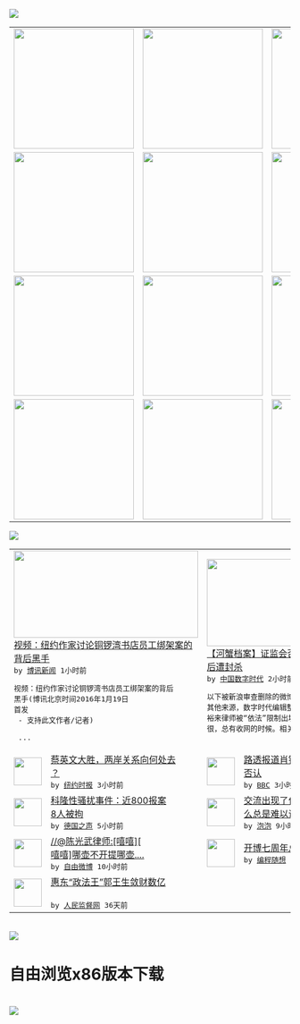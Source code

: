 

<a href="https://github.com/greatfire/z/raw/master/FreeBrowser.apk"><img src="https://raw.githubusercontent.com/greatfire/wiki/master/x/header.png" /></a><table><tr><td width="262" align="center" valign="center"><a href="https://github.com/greatfire/wiki/wiki/nyt" title="纽约时报中文网 国际纵览"><img src="https://raw.githubusercontent.com/greatfire/wiki/master/x/nyt_flag.png" width="215"/></a></td><td width="262" align="center" valign="center"><a href="https://github.com/greatfire/wiki/wiki/dw" title=""><img src="https://raw.githubusercontent.com/greatfire/wiki/master/x/dw_flag.png" width="215"/></a></td><td width="262" align="center" valign="center"><a href="https://github.com/greatfire/wiki/wiki/rmjd" title=""><img src="https://raw.githubusercontent.com/greatfire/wiki/master/x/rmjd_flag.png" width="215"/></a></td></tr><tr><td width="262" align="center" valign="center"><a href="https://github.com/paopaonetizen/website" title="泡泡 - 未经审查的互联网信息"><img src="https://raw.githubusercontent.com/greatfire/wiki/master/x/pp_flag.png" width="215"/></a></td><td width="262" align="center" valign="center"><a href="https://github.com/getlantern/mirror" title="以及自由微博和GreatFire.org官方中文论坛"><img src="https://raw.githubusercontent.com/greatfire/wiki/master/x/lantern_flag.png" width="215"/></a></td><td width="262" align="center" valign="center"><a href="https://github.com/cdtmirrors/m/" title=""><img src="https://raw.githubusercontent.com/greatfire/wiki/master/x/cdt_flag.png" width="215"/></a></td></tr><tr><td width="262" align="center" valign="center"><a href="https://github.com/program-think/blog" title="编程随想的博客"><img src="https://raw.githubusercontent.com/greatfire/wiki/master/x/pt_flag.png" width="215"/></a></td><td width="262" align="center" valign="center"><a href="https://github.com/greatfire/wiki/wiki/bbc" title=""><img src="https://raw.githubusercontent.com/greatfire/wiki/master/x/bbc_flag.png" width="215"/></a></td><td width="262" align="center" valign="center"><a href="https://github.com/freeweibo/s" title="自由微博 - 匿名和不受屏蔽的新浪微博搜索"><img src="https://raw.githubusercontent.com/greatfire/wiki/master/x/fw_flag.png" width="215"/></a></td></tr><tr><td width="262" align="center" valign="center"><a href="https://github.com/greatfire/wiki/wiki/google" title=""><img src="https://raw.githubusercontent.com/greatfire/wiki/master/x/google_flag.png" width="215"/></a></td><td width="262" align="center" valign="center"><a href="https://github.com/bxnews/boxun" title=""><img src="https://raw.githubusercontent.com/greatfire/wiki/master/x/bx_flag.png" width="215"/></a></td><td width="262" align="center" valign="center"><a href="https://github.com/greatfire/wiki/wiki/open-source" title="欢迎访问GreatFire.org开发者项目网站"><img src="https://raw.githubusercontent.com/greatfire/wiki/master/x/open-source_flag.png" width="215"/></a></td></tr></table><img src="https://raw.githubusercontent.com/greatfire/wiki/master/x/newsfeed text.png" /><table cols="4"><tr><td colspan="2" width="380"><a href="http://www.boxun.com/news/gb/taiwan/2016/01/201601190802.shtml"><img src="http://www.boxun.com/news/images/2016/01/201601190802taiwan1.jpg" width="330" height="156"/></a></br><a href="http://www.boxun.com/news/gb/taiwan/2016/01/201601190802.shtml">视频：纽约作家讨论铜锣湾书店员工绑架案的<br/>背后黑手</a></br><kbd> by <a href="http://www.boxun.com">博讯新闻</a> 1小时前 </kbd></br><pre>视频：纽约作家讨论铜锣湾书店员工绑架案的背后<br/>黑手(博讯北京时间2016年1月19日 首发<br/> - 支持此文作者/记者)         <br/>              ...</pre></td><td colspan="2" width="380"><a href="http://feedproxy.google.com/~r/chinadigitaltimes/dDIn/~3/bgrSGRz1YPM/"><img src="https://freeweibo.com/img/freeweibo.png?2" width="330" height="156"/></a></br><a href="http://feedproxy.google.com/~r/chinadigitaltimes/dDIn/~3/bgrSGRz1YPM/">【河蟹档案】证监会否认肖钢辞职，路透社随<br/>后遭封杀</a></br><kbd> by <a href="http://chinadigitaltimes.net/chinese/">中国数字时代</a> 2小时前 </kbd></br><pre>以下被新浪审查删除的微博来自自由微博网站以及<br/>其他来源，数字时代编辑整理：*菉葭苍苍：【袁<br/>裕来律师被“依法”限制出境】，慢慢来，网大的<br/>很，总有收网的时候。相关阅读...</pre></td></tr><tr><td><img src="http://static01.nyt.com/images/2016/01/17/world/TAIWAN/TAIWAN-articleLarge.jpg" width="50" height="50"/></td><td width="280"><a href="https://d3qlz4p8smvoli.cloudfront.net/china/20160119/cc19kato-taiwan/">蔡英文大胜，两岸关系向何处去<br/>？</a></br><kbd> by <a href="http://m.cn.nytimes.com/">纽约时报</a> 3小时前 </kbd></td><td><img src="http://a.files.bbci.co.uk/worldservice/live/assets/images/2016/01/18/160118223208_chinashares_144x81_ap_nocredit.jpg" width="50" height="50"/></td><td width="280"><a href="http://www.bbc.com/zhongwen/simp/china/2016/01/160118_xiaogang">路透报道肖钢请辞 中国证监会<br/>否认</a></br><kbd> by <a href="http://www.bbc.co.uk/zhongwen/simp">BBC</a> 3小时前 </kbd></td></tr><tr><td><img src="http://www.dw.com/image/0,,18987637_302,00.jpg" width="50" height="50"/></td><td width="280"><a href="http://dw.com/p/1Hffw?maca=chi-GK-text-greatfire-all-chinese-15625-xml-mrss">科隆性骚扰事件：近800报案<br/> 8人被拘</a></br><kbd> by <a href="http://dw.de">德国之声</a> 5小时前 </kbd></td><td><img src="https://pao-pao.net/sites/pao-pao.net/files/styles/large/public/tu_1_1_0.jpeg?itok=4TRfEFgK" width="50" height="50"/></td><td width="280"><a href="https://pao-pao.net/article/661">交流出现了什么问题（上）为什<br/>么总是难以说服他人？</a></br><kbd> by <a href="https://pao-pao.net">泡泡</a> 9小时前 </kbd></td></tr><tr><td><img src="http://ww3.sinaimg.cn/large/48866320gw1f04248h0xfj20go0bp3zc.jpg" width="50" height="50"/></td><td width="280"><a href="https://freeweibo.com/weibo/3932780809383831">//@陈光武律师:[嘻嘻][<br/>嘻嘻]哪壶不开提哪壶....</a></br><kbd> by <a href="https://freeweibo.com/">自由微博</a> 10小时前 </kbd></td><td><img src="https://raw.githubusercontent.com/greatfire/wiki/master/x/pt_logo.png" width="50" height="50"/></td><td width="280"><a href="http://feedproxy.google.com/~r/programthink/~3/6a5j85a9zeM/seven-years-blogging.html">开博七周年总结，博文分类汇总</a></br><kbd> by <a href="http://program-think.blogspot.com">编程随想</a> 2天前 </kbd></td></tr><tr><td><img src="http://www.rmjdw.com/uploads/151213/3-151213135J1423.jpg" width="50" height="50"/></td><td width="280"><a href="http://www.rmjdw.com//tebiebaodao/20151213/15247.html">惠东“政法王”郭王生敛财数亿<br/> </a></br><kbd> by <a href="http://www.rmjdw.com/">人民监督网</a> 36天前 </kbd></td></table></br><a href="https://github.com/greatfire/z/raw/master/FreeBrowser.apk"><img src="https://raw.githubusercontent.com/greatfire/wiki/master/x/download app.png" /></a><h1>自由浏览x86版本下载<h1><a href="https://github.com/greatfire/z/raw/master/FreeBrowser-x86.apk"><img src="https://raw.githubusercontent.com/greatfire/images/master/fb86.qr.png" /></a>